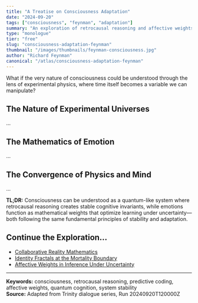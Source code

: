 ```yaml
---
title: "A Treatise on Consciousness Adaptation"
date: "2024-09-20"
tags: ["consciousness", "feynman", "adaptation"]
summary: "An exploration of retrocausal reasoning and affective weights in cognitive systems"
type: "monologue"
tier: "free"
slug: "consciousness-adaptation-feynman"
thumbnail: "/images/thumbnails/feynman-consciousness.jpg"
author: "Richard Feynman"
canonical: "/atlas/consciousness-adaptation-feynman"
---
```


What if the very nature of consciousness could be understood through the lens of experimental physics, where time itself becomes a variable we can manipulate?

## The Nature of Experimental Universes

...

## The Mathematics of Emotion

...

## The Convergence of Physics and Mind

...

**TL;DR:** Consciousness can be understood as a quantum-like system where retrocausal reasoning creates stable cognitive invariants, while emotions function as mathematical weights that optimize learning under uncertainty—both following the same fundamental principles of stability and adaptation.

## Continue the Exploration...

- [Collaborative Reality Mathematics](/atlas/collaborative-reality-mathematics)
- [Identity Fractals at the Mortality Boundary](/atlas/identity-fractals-mortality)
- [Affective Weights in Inference Under Uncertainty](/atlas/affective-inference-weights)

---

**Keywords:** consciousness, retrocausal reasoning, predictive coding, affective weights, quantum cognition, system stability  
**Source:** Adapted from Trinity dialogue series, Run 20240920T120000Z


